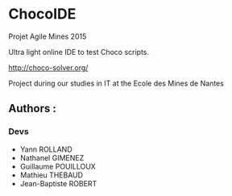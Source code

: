 # ChocoIDE
Projet Agile Mines 2015

Ultra light online IDE to test Choco scripts.

http://choco-solver.org/

Project during our studies in IT at the Ecole des Mines de Nantes

## Authors :

### Devs

- Yann ROLLAND
- Nathanel GIMENEZ
- Guillaume POUILLOUX
- Mathieu THEBAUD
- Jean-Baptiste ROBERT
